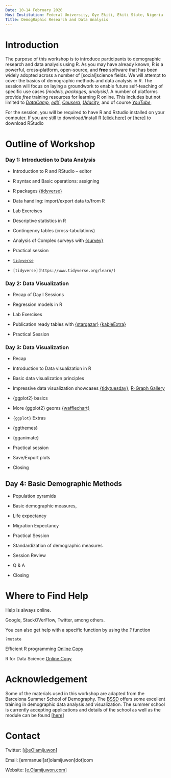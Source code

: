 ```yaml
---
Date: 10-14 February 2020
Host Institution: Federal University, Oye Ekiti, Ekiti State, Nigeria
Title: DemogRaphic Research and Data Analysis
---
```



# Introduction

The purpose of this workshop is to introduce participants to demographic research and data analysis using R. As you may have already known, R is a powerful, cross-platform, open-source, and **free** software that has been widely adopted across a number of [social]science fields. We will attempt to cover the basics of demographic methods and data analysis in R. The session will focus on laying a groundwork to enable future self-teaching of specific use cases *[models, packages, analysis]*. A number of platforms provide *free* training resources for learning R online. This includes but not limited to *[DataCamp](https://www.datacamp.com/)*, *[edX](https://www.edx.org/)*, *[Cousera](https://www.coursera.org/)*, *[Udacity](https://www.udacity.com/)*, and of course *[YouTube](https://www.youtube.com/)*, 


For the session, you will be required to have R and Rstudio installed on your computer. If you are still to download/install R [[click here](https://cloud.r-project.org/)] or [[here](https://rstudio.com/products/rstudio/download/)] to download RStudio


# Outline of Workshop

### Day 1: Introduction to Data Analysis

-  Introduction to R and RStudio – editor

  +  R syntax and Basic operations: assigning

  +  R packages [{tidyverse}](https://www.tidyverse.org/learn/) 
    
-  Data handling: import/export data to/from R
		
-  Lab Exercises

-  Descriptive statistics in R

-  Contingency tables (cross-tabulations)

-  Analysis of Complex surveys with [{survey}](http://asdfree.com/demographic-and-health-surveys-dhs.html)

-  Practical session

- [`tidyverse`](https://www.tidyverse.org/learn/)

-  `[tidyverse](https://www.tidyverse.org/learn/)`

                
### Day 2: Data Visualization

-  Recap of Day I Sessions

-  Regression models in R

-  Lab Exercises

-  Publication ready tables with [{stargazar}](https://www.jakeruss.com/cheatsheets/stargazer/) [{kableExtra}](http://haozhu233.github.io/kableExtra/awesome_table_in_html.html)

-  Practical Session


### Day 3: Data Visualization

-  Recap

-  Introduction to Data visualization in R

-  Basic data visualization principles

-  Impressive data visualization showcases [{tidytuesday}](https://nsgrantham.shinyapps.io/tidytuesdayrocks/), [R-Graph Gallery](https://www.r-graph-gallery.com/index.html)

-  {ggplot2} basics

-  More {ggplot2} geoms [{wafflechart}](https://github.com/hrbrmstr/waffle)

- `{ggplot}` Extras
-  {ggthemes}
-  {gganimate}

-  Practical session

-  Save/Export plots

-  Closing


## Day 4: Basic Demographic Methods


-  Population pyramids

-  Basic demographic  measures,

-  Life expectancy

-  Migration Expectancy

-  Practical Session

-  Standardization of demographic measures

-  Session Review

-  Q & A

-  Closing 


# Where to Find Help

Help is always online.

Google, StackOVerFlow, Twitter, among others.

You can also get help with a specific function by using the *?* function

```{r}
?mutate
```

Efficient R programming [Online Copy](https://csgillespie.github.io/efficientR/)

R for Data Science [Online Copy](https://r4ds.had.co.nz/)


# Acknowledgement

Some of the materials used in this workshop are adapted from the Barcelona Summer School of Demography. The [BSSD](https://ced.uab.cat/en/courses/barcelona-summer-school-of-demography/) offers some excellent training in demographic data analysis and visualization. The summer school is currently accepting applications and details of the school as well as the module can be found [[here](https://ced.uab.cat/en/courses/barcelona-summer-school-of-demography/)]



# Contact

Twitter: [[@eOlamijuwon](https://twitter.com/eolamijuwon/)]

Email: [emmanuel[at]olamijuwon[dot]com

Website: [[e.Olamijuwon.com](https://e.olamijuwon.com/)]
